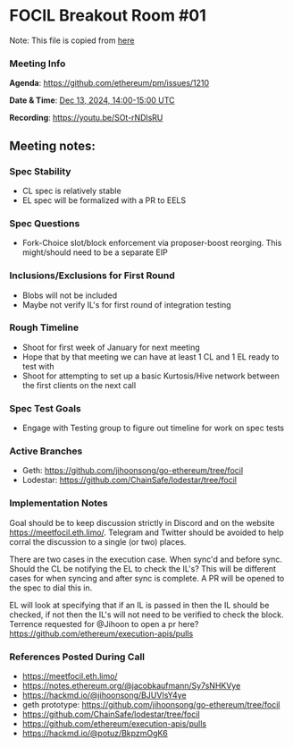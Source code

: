 # FOCIL Breakout Room #01

Note: This file is copied from [here](https://github.com/ethereum/pm/issues/1210#issuecomment-2541647674)

### Meeting Info

**Agenda**: https://github.com/ethereum/pm/issues/1210

**Date & Time**: [Dec 13, 2024, 14:00-15:00 UTC](https://www.timeanddate.com/worldclock/converter.html?iso=20240213T140000&p1=1440&p2=37&p3=136&p4=237&p5=923&p6=204&p7=671&p8=16&p9=41&p10=107&p11=28)

**Recording**: https://youtu.be/SOt-rNDlsRU

## Meeting notes:
### Spec Stability

- CL spec is relatively stable
- EL spec will be formalized with a PR to EELS

### Spec Questions

- Fork-Choice slot/block enforcement via proposer-boost reorging. This might/should need to be a separate EIP

### Inclusions/Exclusions for First Round

- Blobs will not be included
- Maybe not verify IL's for first round of integration testing

### Rough Timeline

- Shoot for first week of January for next meeting
- Hope that by that meeting we can have at least 1 CL and 1 EL ready to test with
- Shoot for attempting to set up a basic Kurtosis/Hive network between the first clients on the next call

### Spec Test Goals

- Engage with Testing group to figure out timeline for work on spec tests

### Active Branches

- Geth: https://github.com/jihoonsong/go-ethereum/tree/focil
- Lodestar: https://github.com/ChainSafe/lodestar/tree/focil

### Implementation Notes
Goal should be to keep discussion strictly in Discord and on the website https://meetfocil.eth.limo/. Telegram and Twitter should be avoided to help corral the discussion to a single (or two) places.

There are two cases in the execution case. When sync'd and before sync. Should the CL be notifying the EL to check the IL's? This will be different cases for when syncing and after sync is complete. A PR will be opened to the spec to dial this in.

EL will look at specifying that if an IL is passed in then the IL should be checked, if not then the IL's will not need to be verified to check the block. Terrence requested for @Jihoon to open a pr here? https://github.com/ethereum/execution-apis/pulls

### References Posted During Call

- https://meetfocil.eth.limo/
- https://notes.ethereum.org/@jacobkaufmann/Sy7sNHKVye
- https://hackmd.io/@jihoonsong/BJUVIsY4ye
- geth prototype: https://github.com/jihoonsong/go-ethereum/tree/focil
- https://github.com/ChainSafe/lodestar/tree/focil
- https://github.com/ethereum/execution-apis/pulls
- https://hackmd.io/@potuz/BkpzmOgK6
